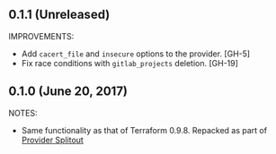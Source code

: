 ## 0.1.1 (Unreleased)

IMPROVEMENTS:

* Add `cacert_file` and `insecure` options to the provider. [GH-5]
* Fix race conditions with `gitlab_projects` deletion. [GH-19]

## 0.1.0 (June 20, 2017)

NOTES:

* Same functionality as that of Terraform 0.9.8. Repacked as part of [Provider Splitout](https://www.hashicorp.com/blog/upcoming-provider-changes-in-terraform-0-10/)
